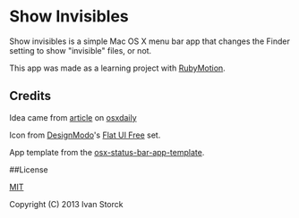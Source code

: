 # Show Invisibles

Show invisibles is a simple Mac OS X menu bar app that changes the Finder setting to show "invisible" files, or not.

This app was made as a learning project with [RubyMotion](http://www.rubymotion.com).

## Credits

Idea came from [article](http://osxdaily.com/2009/02/25/show-hidden-files-in-os-x/) on [osxdaily](http://osxdaily.com)

Icon from [DesignModo](http://designmodo.com)'s [Flat UI Free](http://designmodo.com/flat-free/?u=697) set.

App template from the [osx-status-bar-app-template](http://rubygems.org/gems/osx-status-bar-app-template).

##License

[MIT](http://opensource.org/licenses/MIT)

Copyright (C) 2013 Ivan Storck
